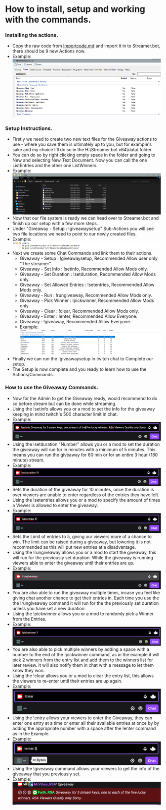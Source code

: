 # How to install, setup and working with the commands.

### Installing the actions.
+ Copy the raw code from [Importcode.md](/Importcode.md "Link to the code") and import it in to Streamer.bot, there should be 9 new Actions now. 
+ Example: ![alt text](img/1.png "image title")

### Setup Instructions.
+ Firstly we need to create two new text files for the Giveaway actions to use - where you save them is ultimately up to you,
  but for example's sake and my choice I'll do so in the H:\Streamer.bot x64\data\ folder.
+ You can do so by right clicking empty space in the folder and going to New and selecting New Text Document. Now you can call
  the one ListEntries and the other one ListWinners.
+ Example: ![alt text](img/2.png "image title")
+ Now that our file system is ready we can head over to Streamer.bot and finish up our setup with a few more steps.
+ Under "Giveaway - Setup : !giveawaysetup" Sub-Actions you will see two file locations we need to point to our newly
  created files.
+ Example: ![alt text](img/3.png "image title")
+ Next we create some Chat Commands  and link them to their actions.
    + Giveaway - Setup : !giveawaysetup,      		Recommended Allow user only "The streamer".
    + Giveaway - Set Info : !setinfo,         		Recommended Allow Mods only.
    + Giveaway - Set Duration : !setduration, 		Recommended Allow Mods only.
    + Giveaway - Set Allowed Entries : !setentries, 	Recommended Allow Mods only.
    + Giveaway - Run : !rungiveaway, 			Recommended Allow Mods only.
    + Giveaway - Pick Winner : !pickwinner, 		Recommended Allow Mods only.
    + Giveaway - Clear : !clear, 			Recommended Allow Mods only.
    + Giveaway - Enter : !enter, 			Recommended Allow Everyone.
    + Giveaway : !giveaway, 				Recommended Allow Everyone.
    + Example: ![alt text](img/4.png "image title")
+ Finally we can run the !giveawaysetup in twitch chat to Complete our setup.
+ The Setup is now complete and you ready to learn how to use the Actions/Commands.

### How to use the Giveaway Commands.
+ Now for the Admin to get the Giveaway ready, would recommend to do so before stream but can be done while streaming.
+ Using the !setinfo allows you or a mod to set the info for the giveaway keeping in mind twitch's 500 character limit in chat.
+ Example: ![alt text](img/5.png "image title")
+ Using the !setduration "Number" allows you or a mod to set the duration the giveaway will run for in minutes with a minimum of 5 minutes.
  This means you can run the giveaway for 60 min or for an entire 3 hour (180 minute) stream.
+ Example: ![alt text](img/6.png "image title")
+ Sets the duration of the giveaway for 10 minutes, once the duration is over viewers are unable to enter regardless of the 
  entries they have left.
+ Using the !setentries allows you or a mod to specify the amount of times a Viewer is allowed to enter the giveaway.
+ Example: ![alt text](img/7.png "image title")
+ Sets the Limit of entries to 5, giving our viewers more of a chance to win. The limit can be raised during a giveaway,
  but lowering it is not recommended as this will put new entries at a disadvantage.
+ Using the !rungiveaway allows you or a mod to start the giveaway, this will run for the previously set duration. While
  the giveaway is running viewers able to enter the giveaway until their entries are up.
+ Example: ![alt text](img/8.png "image title")
+ You are also able to run the giveaway multiple times, incase you feel like giving chat another chance to get their entries in.
  Each time you use the the !rungiveaway command it will run for the the previously set duration unless you have set a new duration.
+ Using the !pickwinner allows you or a mod to randomly pick a Winner from the Entries.
+ Example: ![alt text](img/9.png "image title")
+ You are also able to pick multiple winners by adding a space with a number to the end of the !pickwinner command, as in the example
  it will pick 2 winners from the entry list and add them to the winners list for later review. It will also notify them in chat with a message 
  to let them know they won.
+ Using the !clear allows you or a mod to clear the entry list, this allows the viewers to re-enter until their entries are up again.
+ Example: ![alt text](img/10.png "image title")
+ Using the !entry allows your viewers to enter the Giveaway, they can enter one entry at a time or enter all their available entries at once by
  by adding the appropriate number with a space after the !enter command as in the Example.
+ Example: ![alt text](img/11.png "image title")
+ Using the !giveaway command allows your viewers to get the info of the giveaway that you previously set.
+ Example: ![alt text](img/12.png "image title")
